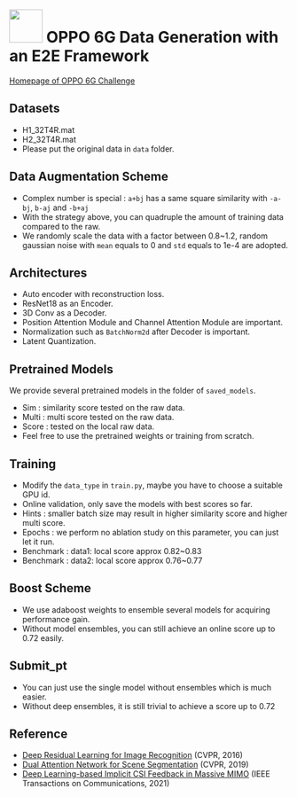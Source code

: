 # <img src="https://github.com/ForeverPs/OPPO_6G_Data_Generation/blob/main/data/rank3.png" width="60px"/> OPPO 6G Data Generation with an E2E Framework

[Homepage of OPPO 6G Challenge](https://www.datafountain.cn/competitions/557/ranking?isRedance=0&sch=1900&lang=en-US)

## Datasets
- H1_32T4R.mat
- H2_32T4R.mat
- Please put the original data in `data` folder.

## Data Augmentation Scheme
- Complex number is special : `a+bj` has a same square similarity with `-a-bj`, `b-aj` and `-b+aj`
- With the strategy above, you can quadruple the amount of training data compared to the raw.
- We randomly scale the data with a factor between 0.8~1.2, random gaussian noise with `mean` equals to 0 and `std` equals to 1e-4 are adopted.

## Architectures
- Auto encoder with reconstruction loss.
- ResNet18 as an Encoder.
- 3D Conv as a Decoder.
- Position Attention Module and Channel Attention Module are important.
- Normalization such as `BatchNorm2d` after Decoder is important.
- Latent Quantization.

## Pretrained Models
We provide several pretrained models in the folder of `saved_models`.
- Sim : similarity score tested on the raw data.
- Multi : multi score tested on the raw data.
- Score : tested on the local raw data.
- Feel free to use the pretrained weights or training from scratch.

## Training
- Modify the `data_type` in `train.py`, maybe you have to choose a suitable GPU id.
- Online validation, only save the models with best scores so far.
- Hints : smaller batch size may result in higher similarity score and higher multi score.
- Epochs : we perform no ablation study on this parameter, you can just let it run.
- Benchmark : data1: local score approx 0.82~0.83
- Benchmark : data2: local score approx 0.76~0.77

## Boost Scheme
- We use adaboost weights to ensemble several models for acquiring performance gain. 
- Without model ensembles, you can still achieve an online score up to 0.72 easily.

## Submit_pt
- You can just use the single model without ensembles which is much easier.
- Without deep ensembles, it is still trivial to achieve a score up to 0.72

## Reference
- [Deep Residual Learning for Image Recognition](https://openaccess.thecvf.com/content_cvpr_2016/papers/He_Deep_Residual_Learning_CVPR_2016_paper.pdf) (CVPR, 2016)
- [Dual Attention Network for Scene Segmentation](https://openaccess.thecvf.com/content_CVPR_2019/papers/Fu_Dual_Attention_Network_for_Scene_Segmentation_CVPR_2019_paper.pdf) (CVPR, 2019)
- [Deep Learning-based Implicit CSI Feedback in Massive MIMO](https://arxiv.org/pdf/2105.10100.pdf) (IEEE Transactions on Communications, 2021)


